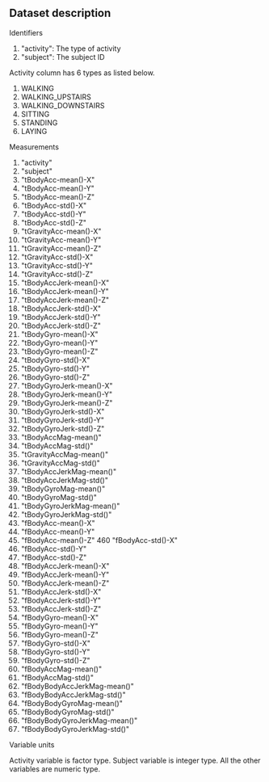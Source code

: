 ## Dataset description

Identifiers

1) "activity": The type of activity
2) "subject": The subject ID

Activity column has 6 types as listed below.

1) WALKING
2) WALKING_UPSTAIRS
3) WALKING_DOWNSTAIRS
4) SITTING
5) STANDING
6) LAYING

Measurements
1) "activity"
2) "subject"
3) "tBodyAcc-mean()-X"
4) "tBodyAcc-mean()-Y"
5) "tBodyAcc-mean()-Z"
6) "tBodyAcc-std()-X"
7) "tBodyAcc-std()-Y"
8) "tBodyAcc-std()-Z"
9) "tGravityAcc-mean()-X"
10) "tGravityAcc-mean()-Y"
11) "tGravityAcc-mean()-Z"
12) "tGravityAcc-std()-X"
13) "tGravityAcc-std()-Y"
14) "tGravityAcc-std()-Z"
15) "tBodyAccJerk-mean()-X"
16) "tBodyAccJerk-mean()-Y"
17) "tBodyAccJerk-mean()-Z"
18) "tBodyAccJerk-std()-X"
19) "tBodyAccJerk-std()-Y"
20) "tBodyAccJerk-std()-Z"
21) "tBodyGyro-mean()-X"
22) "tBodyGyro-mean()-Y"
23) "tBodyGyro-mean()-Z"
24) "tBodyGyro-std()-X"
25) "tBodyGyro-std()-Y"
26) "tBodyGyro-std()-Z"
27) "tBodyGyroJerk-mean()-X"
28) "tBodyGyroJerk-mean()-Y"
29) "tBodyGyroJerk-mean()-Z"
30) "tBodyGyroJerk-std()-X"
31) "tBodyGyroJerk-std()-Y"
32) "tBodyGyroJerk-std()-Z"
33) "tBodyAccMag-mean()"
34) "tBodyAccMag-std()"
35) "tGravityAccMag-mean()"
36) "tGravityAccMag-std()"
37) "tBodyAccJerkMag-mean()"
38) "tBodyAccJerkMag-std()"
39) "tBodyGyroMag-mean()"  
40) "tBodyGyroMag-std()"
41) "tBodyGyroJerkMag-mean()"
42) "tBodyGyroJerkMag-std()"
43) "fBodyAcc-mean()-X"
44) "fBodyAcc-mean()-Y"
45) "fBodyAcc-mean()-Z"
460 "fBodyAcc-std()-X"
47) "fBodyAcc-std()-Y"
48) "fBodyAcc-std()-Z"
49) "fBodyAccJerk-mean()-X"
50) "fBodyAccJerk-mean()-Y"
51) "fBodyAccJerk-mean()-Z"
52) "fBodyAccJerk-std()-X"
53) "fBodyAccJerk-std()-Y"
54) "fBodyAccJerk-std()-Z"
55) "fBodyGyro-mean()-X"
56) "fBodyGyro-mean()-Y"
57) "fBodyGyro-mean()-Z"
58) "fBodyGyro-std()-X"
59) "fBodyGyro-std()-Y"
60) "fBodyGyro-std()-Z"
61) "fBodyAccMag-mean()"
62) "fBodyAccMag-std()"
63) "fBodyBodyAccJerkMag-mean()"
64) "fBodyBodyAccJerkMag-std()"
65) "fBodyBodyGyroMag-mean()"
66) "fBodyBodyGyroMag-std()"
67) "fBodyBodyGyroJerkMag-mean()"
68) "fBodyBodyGyroJerkMag-std()"

Variable units

Activity variable is factor type. Subject variable is integer type. All the other variables are numeric type.
